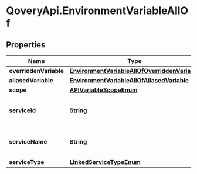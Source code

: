 # QoveryApi.EnvironmentVariableAllOf

## Properties

Name | Type | Description | Notes
------------ | ------------- | ------------- | -------------
**overriddenVariable** | [**EnvironmentVariableAllOfOverriddenVariable**](EnvironmentVariableAllOfOverriddenVariable.md) |  | [optional] 
**aliasedVariable** | [**EnvironmentVariableAllOfAliasedVariable**](EnvironmentVariableAllOfAliasedVariable.md) |  | [optional] 
**scope** | [**APIVariableScopeEnum**](APIVariableScopeEnum.md) |  | 
**serviceId** | **String** | present only for &#x60;BUILT_IN&#x60; variable | [optional] 
**serviceName** | **String** | present only for &#x60;BUILT_IN&#x60; variable | [optional] 
**serviceType** | [**LinkedServiceTypeEnum**](LinkedServiceTypeEnum.md) |  | [optional] 


